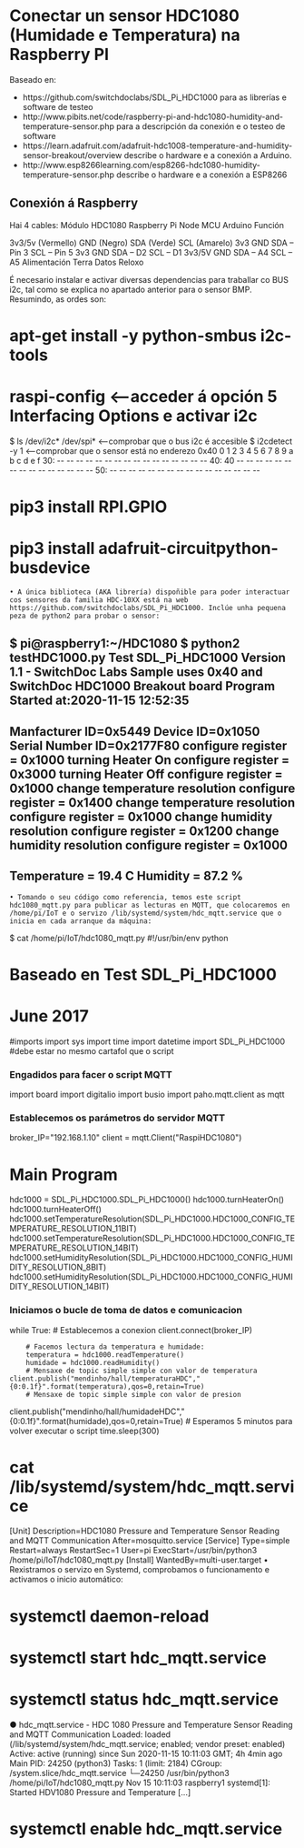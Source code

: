 <h1>Conectar un sensor HDC1080 (Humidade e Temperatura) na Raspberry PI</h1>
<p>Baseado en:</p>
    <ul>
        <li>https://github.com/switchdoclabs/SDL_Pi_HDC1000 para as librerías e software de testeo</li>
        <li>http://www.pibits.net/code/raspberry-pi-and-hdc1080-humidity-and-temperature-sensor.php para a descripción da conexión e o testeo de software</li>
        <li>https://learn.adafruit.com/adafruit-hdc1008-temperature-and-humidity-sensor-breakout/overview describe o hardware e a conexión a Arduino.</li>
        <li>http://www.esp8266learning.com/esp8266-hdc1080-humidity-temperature-sensor.php describe o hardware e a conexión a ESP8266</li>
</ul>
<h2>Conexión á Raspberry</h2>
Hai 4 cables:
Módulo HDC1080
Raspberry Pi
Node MCU
Arduino
Función

3v3/5v (Vermello)
GND (Negro)
SDA (Verde)
SCL (Amarelo)
3v3
GND
SDA – Pin 3
SCL – Pin 5
3v3
GND
SDA – D2
SCL – D1
3v3/5V
GND
SDA – A4
SCL – A5
Alimentación
Terra
Datos
Reloxo

É necesario instalar e activar diversas dependencias para traballar co BUS i2c, tal como se explica no apartado anterior para o sensor BMP. Resumindo, as ordes son:
# apt-get install -y python-smbus i2c-tools
# raspi-config 			<--acceder á opción 5 Interfacing Options e activar i2c
$ ls /dev/i2c* /dev/spi*		<--comprobar que o bus i2c é accesible
$ i2cdetect -y 1			<--comprobar que o sensor está no enderezo 0x40
     0  1  2  3  4  5  6  7  8  9  a  b  c  d  e  f
30: -- -- -- -- -- -- -- -- -- -- -- -- -- -- -- -- 
40: 40 -- -- -- -- -- -- -- -- -- -- -- -- -- -- -- 
50: -- -- -- -- -- -- -- -- -- -- -- -- -- -- -- --
# pip3 install RPI.GPIO
# pip3 install adafruit-circuitpython-busdevice
    • A única biblioteca (AKA librería) dispoñible para poder interactuar cos sensores da familia HDC-10XX está na web https://github.com/switchdoclabs/SDL_Pi_HDC1000. Inclúe unha pequena peza de python2 para probar o sensor:
$ pi@raspberry1:~/HDC1080 $ python2 testHDC1000.py 
Test SDL_Pi_HDC1000 Version 1.1 - SwitchDoc Labs
Sample uses 0x40 and SwitchDoc HDC1000 Breakout board 
Program Started at:2020-11-15 12:52:35
------------
Manfacturer ID=0x5449
Device ID=0x1050
Serial Number ID=0x2177F80
configure register = 0x1000
turning Heater On
configure register = 0x3000
turning Heater Off
configure register = 0x1000
change temperature resolution
configure register = 0x1400
change temperature resolution
configure register = 0x1000
change humidity resolution
configure register = 0x1200
change humidity resolution
configure register = 0x1000
-----------------
Temperature = 19.4 C
Humidity = 87.2 %
-----------------
    • Tomando o seu código como referencia, temos este script hdc1080_mqtt.py para publicar as lecturas en MQTT, que colocaremos en /home/pi/IoT e o servizo /lib/systemd/system/hdc_mqtt.service que o inicia en cada arranque da máquina:
$ cat /home/pi/IoT/hdc1080_mqtt.py
#!/usr/bin/env python
# Baseado en Test SDL_Pi_HDC1000
# 
# June 2017
#imports
import sys
import time
import datetime
import SDL_Pi_HDC1000 #debe estar no mesmo cartafol que o script
### Engadidos para facer o script MQTT
import board
import digitalio
import busio
import paho.mqtt.client as mqtt
### Establecemos os parámetros do servidor MQTT
broker_IP="192.168.1.10"
client = mqtt.Client("RaspiHDC1080")
# Main Program
hdc1000 = SDL_Pi_HDC1000.SDL_Pi_HDC1000()
hdc1000.turnHeaterOn()
hdc1000.turnHeaterOff()
hdc1000.setTemperatureResolution(SDL_Pi_HDC1000.HDC1000_CONFIG_TEMPERATURE_RESOLUTION_11BIT)
hdc1000.setTemperatureResolution(SDL_Pi_HDC1000.HDC1000_CONFIG_TEMPERATURE_RESOLUTION_14BIT)
hdc1000.setHumidityResolution(SDL_Pi_HDC1000.HDC1000_CONFIG_HUMIDITY_RESOLUTION_8BIT)
hdc1000.setHumidityResolution(SDL_Pi_HDC1000.HDC1000_CONFIG_HUMIDITY_RESOLUTION_14BIT)
### Iniciamos o bucle de toma de datos e comunicacion
while True:
        # Establecemos a conexion
        client.connect(broker_IP)

        # Facemos lectura da temperatura e humidade:
        temperatura = hdc1000.readTemperature()
        humidade = hdc1000.readHumidity()
        # Mensaxe de topic simple simple con valor de temperatura        client.publish("mendinho/hall/temperaturaHDC","{0:0.1f}".format(temperatura),qos=0,retain=True)
        # Mensaxe de topic simple simple con valor de presion
client.publish("mendinho/hall/humidadeHDC","{0:0.1f}".format(humidade),qos=0,retain=True)
        # Esperamos 5 minutos para volver executar o script
        time.sleep(300)
# cat /lib/systemd/system/hdc_mqtt.service
[Unit]
Description=HDC1080 Pressure and Temperature Sensor Reading and MQTT Communication
After=mosquitto.service
[Service]
Type=simple
Restart=always
RestartSec=1
User=pi
ExecStart=/usr/bin/python3 /home/pi/IoT/hdc1080_mqtt.py 
[Install]
WantedBy=multi-user.target
    • Rexistramos o servizo en Systemd, comprobamos o funcionamento e activamos o inicio automático:
# systemctl daemon-reload
# systemctl start hdc_mqtt.service 
# systemctl status hdc_mqtt.service
● hdc_mqtt.service - HDC 1080 Pressure and Temperature Sensor Reading and MQTT Communication
   Loaded: loaded (/lib/systemd/system/hdc_mqtt.service; enabled; vendor preset: enabled)
   Active: active (running) since Sun 2020-11-15 10:11:03 GMT; 4h 4min ago
 Main PID: 24250 (python3)
    Tasks: 1 (limit: 2184)
   CGroup: /system.slice/hdc_mqtt.service
           └─24250 /usr/bin/python3 /home/pi/IoT/hdc1080_mqtt.py
Nov 15 10:11:03 raspberry1 systemd[1]: Started HDV1080 Pressure and Temperature [...]
# systemctl enable hdc_mqtt.service
